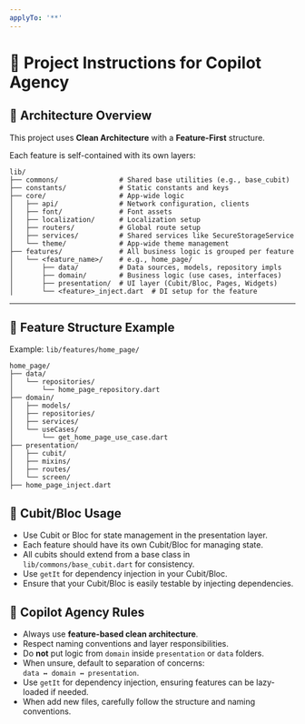 ```yaml
---
applyTo: '**'
---
```

# 🧠 Project Instructions for Copilot Agency

## 🧱 Architecture Overview

This project uses **Clean Architecture** with a **Feature-First** structure.

Each feature is self-contained with its own layers:

```
lib/
├── commons/               # Shared base utilities (e.g., base_cubit)
├── constants/             # Static constants and keys
├── core/                  # App-wide logic
│   ├── api/               # Network configuration, clients
│   ├── font/              # Font assets
│   ├── localization/      # Localization setup
│   ├── routers/           # Global route setup
│   ├── services/          # Shared services like SecureStorageService
│   └── theme/             # App-wide theme management
├── features/              # All business logic is grouped per feature
│   └── <feature_name>/    # e.g., home_page/
│       ├── data/          # Data sources, models, repository impls
│       ├── domain/        # Business logic (use cases, interfaces)
│       ├── presentation/  # UI layer (Cubit/Bloc, Pages, Widgets)
│       └── <feature>_inject.dart  # DI setup for the feature
```

---

## 🧭 Feature Structure Example

Example: `lib/features/home_page/`

```
home_page/
├── data/
│   └── repositories/
│       └── home_page_repository.dart
├── domain/
│   ├── models/
│   ├── repositories/
│   ├── services/
│   └── useCases/
│       └── get_home_page_use_case.dart
├── presentation/
│   ├── cubit/
│   ├── mixins/
│   ├── routes/
│   └── screen/
├── home_page_inject.dart
```



## 🧪 Cubit/Bloc Usage
- Use Cubit or Bloc for state management in the presentation layer.
- Each feature should have its own Cubit/Bloc for managing state.
- All cubits should extend from a base class in `lib/commons/base_cubit.dart` for consistency.
- Use `getIt` for dependency injection in your Cubit/Bloc.
- Ensure that your Cubit/Bloc is easily testable by injecting dependencies.

## 🤖 Copilot Agency Rules

- Always use **feature-based clean architecture**.
- Respect naming conventions and layer responsibilities.
- Do **not** put logic from `domain` inside `presentation` or `data` folders.
- When unsure, default to separation of concerns:  
  `data ↔ domain ↔ presentation`.
- Use `getIt` for dependency injection, ensuring features can be lazy-loaded if needed.
- When add new files, carefully follow the structure and naming conventions.
